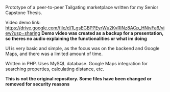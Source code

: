 Prototype of a peer-to-peer Tailgating marketplace written for my Senior Capstone Thesis.

Video demo link: https://drive.google.com/file/d/1LgsEGBPPEyrWu2KvRINz8ACp_HNivFa6/view?usp=sharing
**Demo video was created as a backup for a presentation, so theres no audio explaining the functionalities or what im doing**

UI is very basic and simple, as the focus was on the backend and Google Maps, and there was a limited amount of time.

Written in PHP. Uses MySQL database. Google Maps integration for searching properties, calculating distance, etc.

**This is not the original repository. Some files have been changed or removed for security reasons**
